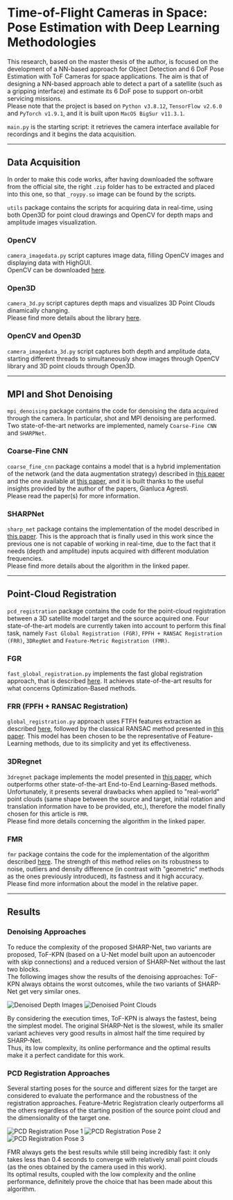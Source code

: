# Time-of-Flight Cameras in Space: Pose Estimation with Deep Learning Methodologies
This research, based on the master thesis of the author, is focused on the development of a NN-based approach for Object Detection and 6 DoF Pose Estimation with ToF Cameras for space applications. The aim is that of designing a NN-based approach able to detect a part of a satellite (such as a gripping interface) and estimate its 6 DoF pose to support on-orbit servicing missions.  
Please note that the project is based on `Python v3.8.12`, `TensorFlow v2.6.0` and `PyTorch v1.9.1`, and it is built upon `MacOS BigSur v11.3.1`.

`main.py` is the starting script: it retrieves the camera interface available for recordings and it begins the data acquisition.   

***

## Data Acquisition
In order to make this code works, after having downloaded the software from the official site, the right `.zip` folder has to be extracted and placed into this one, so that `_roypy.so` image can be found by the scripts.

`utils` package contains the scripts for acquiring data in real-time, using both Open3D for point cloud drawings and OpenCV for depth maps and amplitude images visualization.   

### OpenCV
`camera_imagedata.py` script captures image data, filling OpenCV images and displaying data with HighGUI.  
OpenCV can be downloaded [here](https://opencv.org/releases/).

### Open3D
`camera_3d.py` script captures depth maps and visualizes 3D Point Clouds dinamically changing.  
Please find more details about the library [here](http://www.open3d.org/docs/release/).

### OpenCV and Open3D
`camera_imagedata_3d.py` script captures both depth and amplitude data, starting different threads to simultaneously show images through OpenCV library and 3D point clouds through Open3D.

***

## MPI and Shot Denoising
`mpi_denoising` package contains the code for denoising the data acquired through the camera. In particular, shot and MPI denoising are performed.
Two state-of-the-art networks are implemented, namely `Coarse-Fine CNN` and `SHARPNet`.

### Coarse-Fine CNN
`coarse_fine_cnn` package contains a model that is a hybrid implementation of the network (and the data augmentation strategy) described in [this paper](https://lttm.dei.unipd.it/paper_data/MPI_CNN/CNN_for_MPI-eccvw18.pdf) and the one available at [this paper](https://openaccess.thecvf.com/content_CVPR_2019/supplemental/Agresti_Unsupervised_Domain_Adaptation_CVPR_2019_supplemental.pdf), and it is built thanks to the useful insights provided by the author of the papers, Gianluca Agresti.  
Please read the paper(s) for more information.

### SHARPNet
`sharp_net` package contains the implementation of the model described in [this paper](https://www.ecva.net/papers/eccv_2020/papers_ECCV/papers/123690035.pdf). This is the approach that is finally used in this work since the previous one is not capable of working in real-time, due to the fact that it needs (depth and amplitude) inputs acquired with different modulation frequencies.  
Please find more details about the algorithm in the linked paper. 

***

## Point-Cloud Registration
`pcd_registration` package contains the code for the point-cloud registration between a 3D satellite model target and the source acquired one. Four state-of-the-art models are currently taken into account to perform this final task, namely `Fast Global Registration (FGR)`, `FPFH + RANSAC Registration (FRR)`, `3DRegNet` and `Feature-Metric Registration (FMR)`.

### FGR
`fast_global_registration.py` implements the fast global registration approach, that is described [here](http://vladlen.info/papers/fast-global-registration.pdf). It achieves state-of-the-art results for what concerns Optimization-Based methods. 

### FRR (FPFH + RANSAC Registration)
`global_registration.py` approach uses FTFH features extraction as described [here](https://www.cvl.iis.u-tokyo.ac.jp/class2016/2016w/papers/6.3DdataProcessing/Rusu_FPFH_ICRA2009.pdf), followed by the classical RANSAC method presented in [this paper](http://www.cs.ait.ac.th/~mdailey/cvreadings/Fischler-RANSAC.pdf). This model has been chosen to be the representative of Feature-Learning methods, due to its simplicity and yet its effectiveness.

### 3DRegnet
`3dregnet` package implements the model presented in [this paper](https://arxiv.org/pdf/1904.01701v1.pdf), which outperforms other state-of-the-art End-to-End Learning-Based methods. Unfortunately, it presents several drawbacks when applied to "real-world" point clouds (same shape between the source and target, initial rotation and translation information have to be provided, etc,), therefore the model finally chosen for this article is `FMR`.  
Please find more details concerning the algorithm in the linked paper. 

### FMR
`fmr` package contains the code for the implementation of the algorithm described [here](https://arxiv.org/pdf/2005.01014.pdf). The strength of this method relies on its robustness to noise, outliers and density difference (in contrast with "geometric" methods as the ones previously introduced), its fastness and it high accuracy.  
Please find more information about the model in the relative paper.

***

## Results

### Denoising Approaches
To reduce the complexity of the proposed SHARP-Net, two variants are proposed, ToF-KPN (based on a U-Net model built upon an autoencoder with skip connections) and a reduced version of SHARP-Net without the last two blocks.   
The following images show the results of the denoising approaches: ToF-KPN always obtains the worst outcomes, while the two variants of SHARP-Net get very similar ones.

![Denoised Depth Images](results/denoising/denoised_depth_images.png)
![Denoised Point Clouds](results/denoising/denoised_point_clouds.png)

By considering the execution times, ToF-KPN is always the fastest, being the simplest model. The original SHARP-Net is the slowest, while its smaller variant achieves very good results in almost half the time required by SHARP-Net.  
Thus, its low complexity, its online performance and the optimal results make it a perfect candidate for this work.

### PCD Registration Approaches
Several starting poses for the source and different sizes for the target are considered to evaluate the performance and the robustness of the registration approaches. Feature-Metric Registration clearly outperforms all the others regardless of the starting position of the source point cloud and the dimensionality of the target one. 

![PCD Registration Pose 1](results/pcd_registration/pose1.png)
![PCD Registration Pose 2](results/pcd_registration/pose2.png)
![PCD Registration Pose 3](results/pcd_registration/pose3.png)

FMR always gets the best results while still being incredibly fast: it only takes less than 0.4 seconds to converge with relatively small point clouds (as the ones obtained by the camera used in this work).  
Its optimal results, coupled with the low complexity and the online performance, definitely prove the choice that has been made about this algorithm.

